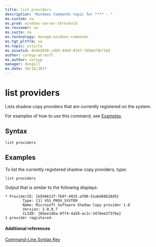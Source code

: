 ```yaml
---
title: list providers
description: "Windows Commands topic for **** - "
ms.custom: na
ms.prod: windows-server-threshold
ms.reviewer: na
ms.suite: na
ms.technology: manage-windows-commands
ms.tgt_pltfrm: na
ms.topic: article
ms.assetid: 844b4036-c0b9-449d-8347-7d58ef9bf16d
author: coreyp-at-msft
ms.author: coreyp
manager: dongill
ms.date: 10/16/2017
---
```


# list providers



Lists shadow copy providers that are currently registered on the system.

For examples of how to use this command, see [Examples](#BKMK_examples).

## Syntax

```
list providers
```

## <a name="BKMK_examples"></a>Examples

To list the currently registered shadow copy providers, type:
```
list providers
```
Output that is similar to the following displays:
```
* ProviderID: {b5946137-7b9f-4925-af80-51abd60b20d5}
        Type: [1] VSS_PROV_SYSTEM
        Name: Microsoft Software Shadow Copy provider 1.0
        Version: 1.0.0.7
        CLSID: {65ee1dba-8ff4-4a58-ac1c-3470ee2f376a}
1 provider registered.
```

#### Additional references

[Command-Line Syntax Key](command-line-syntax-key.md)